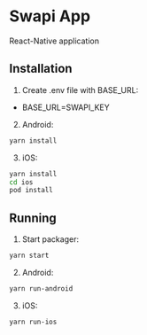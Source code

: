 # Swapi App

React-Native application

## Installation

1. Create .env file with BASE_URL:

- BASE_URL=SWAPI_KEY

2. Android:

```bash
yarn install
```

3. iOS:

```bash
yarn install
cd ios
pod install
```

## Running

1. Start packager:

```bash
yarn start
```

2. Android:

```bash
yarn run-android
```

3. iOS:

```bash
yarn run-ios
```
